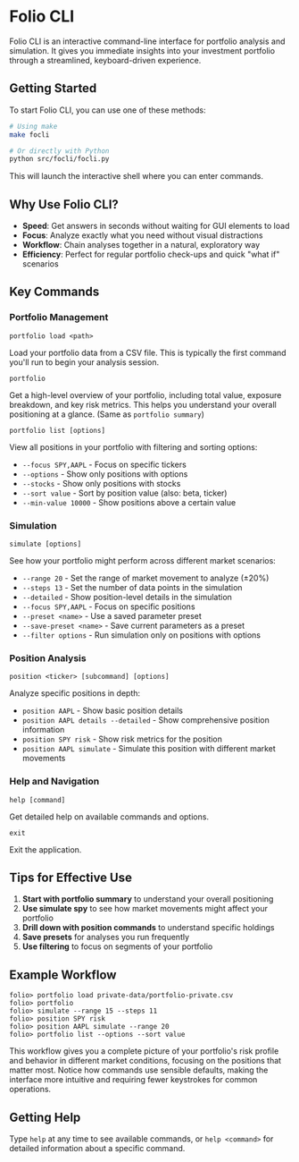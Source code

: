 # Folio CLI

Folio CLI is an interactive command-line interface for portfolio analysis and simulation. It gives you immediate insights into your investment portfolio through a streamlined, keyboard-driven experience.

## Getting Started

To start Folio CLI, you can use one of these methods:

```bash
# Using make
make focli

# Or directly with Python
python src/focli/focli.py
```

This will launch the interactive shell where you can enter commands.

## Why Use Folio CLI?

- **Speed**: Get answers in seconds without waiting for GUI elements to load
- **Focus**: Analyze exactly what you need without visual distractions
- **Workflow**: Chain analyses together in a natural, exploratory way
- **Efficiency**: Perfect for regular portfolio check-ups and quick "what if" scenarios

## Key Commands

### Portfolio Management

```
portfolio load <path>
```
Load your portfolio data from a CSV file. This is typically the first command you'll run to begin your analysis session.

```
portfolio
```
Get a high-level overview of your portfolio, including total value, exposure breakdown, and key risk metrics. This helps you understand your overall positioning at a glance. (Same as `portfolio summary`)

```
portfolio list [options]
```
View all positions in your portfolio with filtering and sorting options:
- `--focus SPY,AAPL` - Focus on specific tickers
- `--options` - Show only positions with options
- `--stocks` - Show only positions with stocks
- `--sort value` - Sort by position value (also: beta, ticker)
- `--min-value 10000` - Show positions above a certain value

### Simulation

```
simulate [options]
```
See how your portfolio might perform across different market scenarios:
- `--range 20` - Set the range of market movement to analyze (±20%)
- `--steps 13` - Set the number of data points in the simulation
- `--detailed` - Show position-level details in the simulation
- `--focus SPY,AAPL` - Focus on specific positions
- `--preset <name>` - Use a saved parameter preset
- `--save-preset <name>` - Save current parameters as a preset
- `--filter options` - Run simulation only on positions with options

### Position Analysis

```
position <ticker> [subcommand] [options]
```
Analyze specific positions in depth:
- `position AAPL` - Show basic position details
- `position AAPL details --detailed` - Show comprehensive position information
- `position SPY risk` - Show risk metrics for the position
- `position AAPL simulate` - Simulate this position with different market movements

### Help and Navigation

```
help [command]
```
Get detailed help on available commands and options.

```
exit
```
Exit the application.

## Tips for Effective Use

1. **Start with portfolio summary** to understand your overall positioning
2. **Use simulate spy** to see how market movements might affect your portfolio
3. **Drill down with position commands** to understand specific holdings
4. **Save presets** for analyses you run frequently
5. **Use filtering** to focus on segments of your portfolio

## Example Workflow

```
folio> portfolio load private-data/portfolio-private.csv
folio> portfolio
folio> simulate --range 15 --steps 11
folio> position SPY risk
folio> position AAPL simulate --range 20
folio> portfolio list --options --sort value
```

This workflow gives you a complete picture of your portfolio's risk profile and behavior in different market conditions, focusing on the positions that matter most. Notice how commands use sensible defaults, making the interface more intuitive and requiring fewer keystrokes for common operations.

## Getting Help

Type `help` at any time to see available commands, or `help <command>` for detailed information about a specific command.

